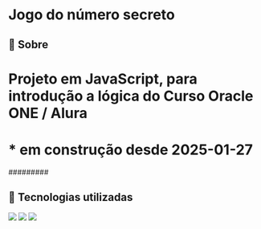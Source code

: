 <h1> Jogo do número secreto</h1>

<h2> 🤩 Sobre</h2>

# Projeto em JavaScript, para introdução a lógica do Curso Oracle ONE / Alura
# * em construção desde 2025-01-27

#########

<h2> 🤖 Tecnologias utilizadas</h2>

<div>
  <img src="https://img.shields.io/badge/HTML-239120?style=for-the-badge&logo=html5&logoColor=white">
  <img src="https://img.shields.io/badge/CSS-239120?style=for-the-badge&logo=css3&logoColor=white">
  <img src="https://img.shields.io/badge/JavaScript-F7DF1E?style=for-the-badge&logo=javascript&logoColor=white"> 
</div>
